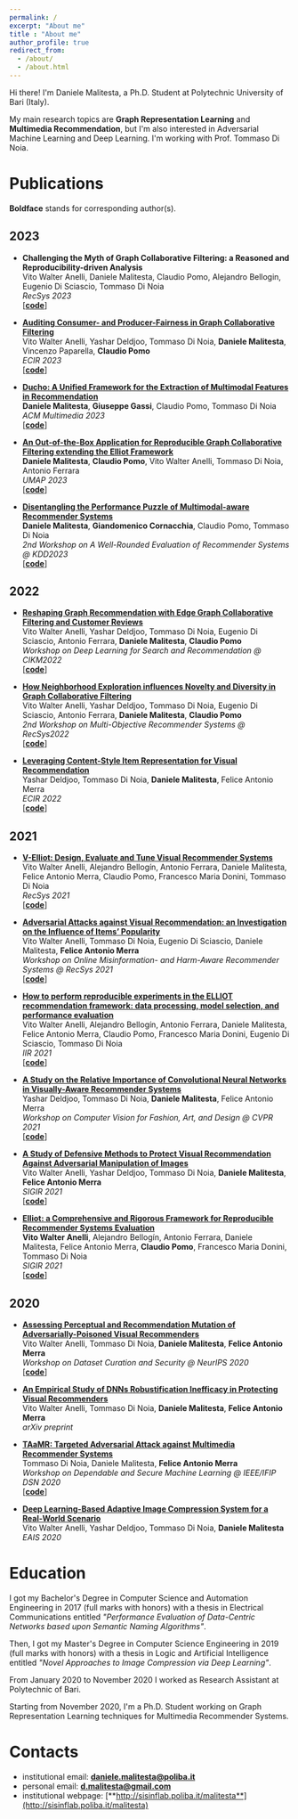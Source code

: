 ```yaml
---
permalink: /
excerpt: "About me"
title : "About me"
author_profile: true
redirect_from: 
  - /about/
  - /about.html
---
```

Hi there! I'm Daniele Malitesta, a Ph.D. Student at Polytechnic University of Bari (Italy). 

My main research topics are **Graph Representation Learning** and **Multimedia Recommendation**, but I'm also interested in Adversarial Machine Learning and Deep Learning. I'm working with Prof. Tommaso Di Noia.

# Publications
**Boldface** stands for corresponding author(s).

## 2023
* **Challenging the Myth of Graph Collaborative Filtering: a Reasoned and Reproducibility-driven Analysis**  
Vito Walter Anelli, Daniele Malitesta, Claudio Pomo, Alejandro Bellogin, Eugenio Di Sciascio, Tommaso Di Noia   
*RecSys 2023*  
\[[**code**](https://github.com/sisinflab/Graph-RSs-Reproducibility)\]

* **[Auditing Consumer- and Producer-Fairness in Graph Collaborative Filtering](https://www.researchgate.net/publication/366200699_Auditing_Consumer-_and_Producer-Fairness_in_Graph_Collaborative_Filtering)**  
Vito Walter Anelli, Yashar Deldjoo, Tommaso Di Noia, **Daniele Malitesta**, Vincenzo Paparella, **Claudio Pomo**  
*ECIR 2023*  
\[[**code**](https://github.com/sisinflab/Evaluation-Graph-Collaborative-Filtering)\]

* **[Ducho: A Unified Framework for the Extraction of Multimodal Features in Recommendation](https://www.researchgate.net/publication/371953905_Ducho_A_Unified_Framework_for_the_Extraction_of_Multimodal_Features_in_Recommendation)**  
**Daniele Malitesta**, **Giuseppe Gassi**, Claudio Pomo, Tommaso Di Noia  
*ACM Multimedia 2023*  
\[[**code**](https://github.com/sisinflab/Ducho)\]

* **[An Out-of-the-Box Application for Reproducible Graph Collaborative Filtering extending the Elliot Framework](https://www.researchgate.net/publication/371635693_An_Out-of-the-Box_Application_for_Reproducible_Graph_Collaborative_Filtering_extending_the_Elliot_Framework)**  
**Daniele Malitesta**, **Claudio Pomo**, Vito Walter Anelli, Tommaso Di Noia, Antonio Ferrara  
*UMAP 2023*  
\[[**code**](https://github.com/sisinflab/Graph-Demo)\]

* **[Disentangling the Performance Puzzle of Multimodal-aware Recommender Systems](https://www.researchgate.net/publication/371864661_Disentangling_the_Performance_Puzzle_of_Multimodal-aware_Recommender_Systems)**  
**Daniele Malitesta**, **Giandomenico Cornacchia**, Claudio Pomo, Tommaso Di Noia  
*2nd Workshop on A Well-Rounded Evaluation of Recommender Systems @ KDD2023*  
\[[**code**](https://github.com/sisinflab/MultiModal-Eval)\]


## 2022
* **[Reshaping Graph Recommendation with Edge Graph Collaborative Filtering and Customer Reviews](https://www.researchgate.net/publication/363612298_Reshaping_Graph_Recommendation_with_Edge_Graph_Collaborative_Filtering_and_Customer_Reviews)**  
Vito Walter Anelli, Yashar Deldjoo, Tommaso Di Noia, Eugenio Di Sciascio, Antonio Ferrara, **Daniele Malitesta**, **Claudio Pomo**  
*Workshop on Deep Learning for Search and Recommendation @ CIKM2022*  
\[[**code**](https://github.com/sisinflab/Edge-Graph-Collaborative-Filtering)\]

* **[How Neighborhood Exploration influences Novelty and Diversity in Graph Collaborative Filtering](https://www.researchgate.net/publication/363056067_How_Neighborhood_Exploration_influences_Novelty_and_Diversity_in_Graph_Collaborative_Filtering)**  
Vito Walter Anelli, Yashar Deldjoo, Tommaso Di Noia, Eugenio Di Sciascio, Antonio Ferrara, **Daniele Malitesta**, **Claudio Pomo**  
*2nd Workshop on Multi-Objective Recommender Systems @ RecSys2022*  
\[[**code**](https://github.com/sisinflab/Novelty-Diversity-Graph)\]

* **[Leveraging Content-Style Item Representation for Visual Recommendation](https://www.researchgate.net/publication/356541933_Leveraging_Content-Style_Item_Representation_for_Visual_Recommendation)**  
Yashar Deldjoo, Tommaso Di Noia, **Daniele Malitesta**, Felice Antonio Merra  
*ECIR 2022*  
\[[**code**](https://github.com/sisinflab/Content-Style-VRSs)\]

## 2021

* **[V-Elliot: Design, Evaluate and Tune Visual Recommender Systems](https://www.researchgate.net/publication/353841571_V-Elliot_Design_Evaluate_and_Tune_Visual_Recommender_Systems)**  
Vito Walter Anelli, Alejandro Bellogín, Antonio Ferrara, Daniele Malitesta, Felice Antonio Merra, Claudio Pomo, Francesco Maria Donini, Tommaso Di Noia  
*RecSys 2021*  
\[[**code**](https://github.com/sisinflab/elliot)\]

* **[Adversarial Attacks against Visual Recommendation: an Investigation on the Influence of Items’ Popularity](https://www.researchgate.net/publication/354117200_Adversarial_Attacks_against_Visual_Recommendation_an_Investigation_on_the_Influence_of_Items'_Popularity)**  
Vito Walter Anelli, Tommaso Di Noia, Eugenio Di Sciascio, Daniele Malitesta, **Felice Antonio Merra**  
*Workshop on Online Misinformation- and Harm-Aware Recommender Systems @ RecSys 2021*  
\[[**code**](https://github.com/sisinflab/elliot)\]

* **[How to perform reproducible experiments in the ELLIOT recommendation framework: data processing, model selection, and performance evaluation](http://ceur-ws.org/Vol-2947/paper14.pdf)**  
Vito Walter Anelli, Alejandro Bellogín, Antonio Ferrara, Daniele Malitesta, Felice Antonio Merra, Claudio Pomo, Francesco Maria Donini, Eugenio Di Sciascio, Tommaso Di Noia  
*IIR 2021*  
\[[**code**](https://github.com/sisinflab/elliot)\]

* **[A Study on the Relative Importance of Convolutional Neural Networks in Visually-Aware Recommender Systems](https://www.researchgate.net/publication/350873965_A_Study_on_the_Relative_Importance_of_Convolutional_Neural_Networks_in_Visually-Aware_Recommender_Systems)**  
Yashar Deldjoo, Tommaso Di Noia, **Daniele Malitesta**, Felice Antonio Merra  
*Workshop on Computer Vision for Fashion, Art, and Design @ CVPR 2021*  
\[[**code**](https://github.com/sisinflab/CNNs-in-VRSs)\]

* **[A Study of Defensive Methods to Protect Visual Recommendation Against Adversarial Manipulation of Images](https://www.researchgate.net/publication/350871619_A_Study_of_Defensive_Methods_to_Protect_Visual_Recommendation_Against_Adversarial_Manipulation_of_Images)**  
Vito Walter Anelli, Yashar Deldjoo, Tommaso Di Noia, **Daniele Malitesta**, **Felice Antonio Merra**  
*SIGIR 2021*  
\[[**code**](https://github.com/sisinflab/Visual-Adversarial-Recommendation)\]

* **[Elliot: a Comprehensive and Rigorous Framework for Reproducible Recommender Systems Evaluation](https://www.researchgate.net/publication/349758875_Elliot_a_Comprehensive_and_Rigorous_Framework_for_Reproducible_Recommender_Systems_Evaluation)**  
**Vito Walter Anelli**, Alejandro Bellogín, Antonio Ferrara, Daniele Malitesta, Felice Antonio Merra, **Claudio Pomo**, Francesco Maria Donini, Tommaso Di Noia  
*SIGIR 2021*  
\[[**code**](https://github.com/sisinflab/elliot)\]

## 2020
* **[Assessing Perceptual and Recommendation Mutation of Adversarially-Poisoned Visual Recommenders](https://www.researchgate.net/publication/345242855_Assessing_Perceptual_and_Recommendation_Mutation_of_Adversarially-Poisoned_Visual_Recommenders)**  
Vito Walter Anelli, Tommaso Di Noia, **Daniele Malitesta**, **Felice Antonio Merra**  
*Workshop on Dataset Curation and Security @ NeurIPS 2020*  
\[[**code**](https://github.com/sisinflab/Perceptual-Rec-Mutation-of-Adv-VRs)\]

* **[An Empirical Study of DNNs Robustification Inefficacy in Protecting Visual Recommenders](https://www.researchgate.net/publication/344468920_An_Empirical_Study_of_DNNs_Robustification_Inefficacy_in_Protecting_Visual_Recommenders)**  
Vito Walter Anelli, Tommaso Di Noia, **Daniele Malitesta**, **Felice Antonio Merra**  
*arXiv preprint*

* **[TAaMR: Targeted Adversarial Attack against Multimedia Recommender Systems](https://www.researchgate.net/publication/343313314_TAaMR_Targeted_Adversarial_Attack_against_Multimedia_Recommender_Systems)**  
Tommaso Di Noia, Daniele Malitesta, **Felice Antonio Merra**  
*Workshop on Dependable and Secure Machine Learning @ IEEE/IFIP DSN 2020*  
\[[**code**](https://github.com/sisinflab/TAaMR)\]

* **[Deep Learning-Based Adaptive Image Compression System for a Real-World Scenario](https://www.researchgate.net/publication/342405274_Deep_Learning-Based_Adaptive_Image_Compression_System_for_a_Real-World_Scenario)**  
Vito Walter Anelli, Yashar Deldjoo, Tommaso Di Noia, **Daniele Malitesta**  
*EAIS 2020*

# Education
I got my Bachelor's Degree in Computer Science and Automation Engineering in 2017 (full marks with honors) with a thesis in Electrical Communications entitled *"Performance Evaluation of Data-Centric Networks based upon Semantic Naming Algorithms"*.

Then, I got my Master's Degree in Computer Science Engineering in 2019 (full marks with honors) with a thesis in Logic and Artificial Intelligence entitled *"Novel Approaches to Image Compression via Deep Learning"*.

From January 2020 to November 2020 I worked as Research Assistant at Polytechnic of Bari. 

Starting from November 2020, I'm a Ph.D. Student working on Graph Representation Learning techniques for Multimedia Recommender Systems.

# Contacts
* institutional email: [**daniele.malitesta@poliba.it**](mailto:daniele.malitesta@poliba.it)
* personal email: [**d.malitesta@gmail.com**](mailto:d.malitesta@gmail.com)
* institutional webpage: [**http://sisinflab.poliba.it/malitesta**](http://sisinflab.poliba.it/malitesta)
